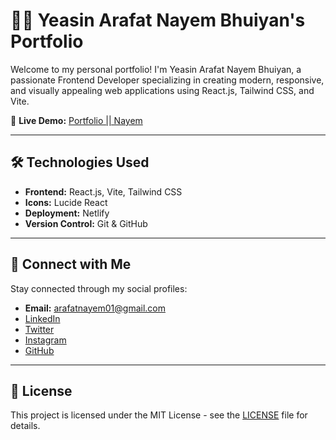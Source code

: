 # 👨‍💻 Yeasin Arafat Nayem Bhuiyan's Portfolio

Welcome to my personal portfolio! I'm Yeasin Arafat Nayem Bhuiyan, a passionate Frontend Developer specializing in creating modern, responsive, and visually appealing web applications using React.js, Tailwind CSS, and Vite.

🔗 **Live Demo:** [Portfolio || Nayem](https://portfolio-react-tailwind-navy.vercel.app/)

---

## 🛠️ Technologies Used

- **Frontend:** React.js, Vite, Tailwind CSS
- **Icons:** Lucide React
- **Deployment:** Netlify
- **Version Control:** Git & GitHub

---

## 📱 Connect with Me

Stay connected through my social profiles:


- **Email:** [arafatnayem01@gmail.com](mailto:arafatnayem01@gmail.com)
- [LinkedIn](https://www.linkedin.com/in/yeasin-arafat-nayem-bhuiyan/)
- [Twitter](#)
- [Instagram](https://www.instagram.com/itsblackbang/)
- [GitHub](https://github.com/yanayem)

---

## 📝 License

This project is licensed under the MIT License - see the [LICENSE](LICENSE) file for details.
